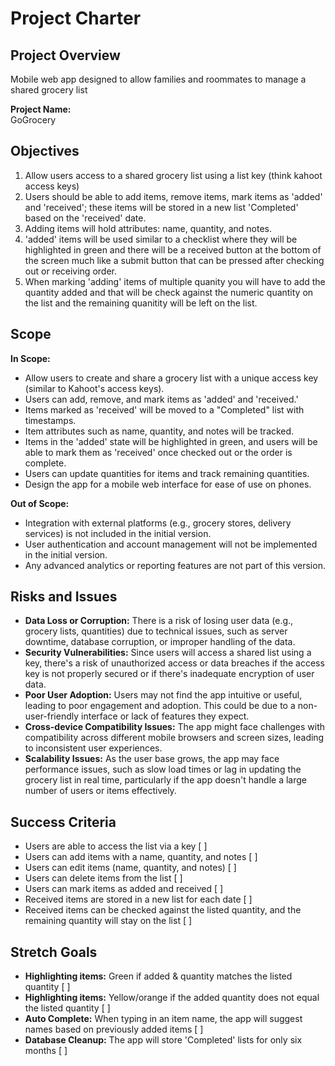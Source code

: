 # Project Charter

## Project Overview
Mobile web app designed to allow families and roommates to manage a shared grocery list

**Project Name:**  
GoGrocery


## Objectives

1. Allow users access to a shared grocery list using a list key (think kahoot access keys) 
2. Users should be able to add items, remove items, mark items as 'added' and 'received'; these items will be stored in a new list 'Completed' based on the 'received' date.
3. Adding items will hold attributes: name, quantity, and notes.
4. 'added' items will be used similar to a checklist where they will be highlighted in green and there will be a received button at the bottom of the screen much like a submit button that can be pressed after checking out or receiving order.
5. When marking 'adding' items of multiple quanity you will have to add the quantity added and that will be check against the numeric quantity on the list and the remaining quanitity will be left on the list. 

## Scope

**In Scope:**  
- Allow users to create and share a grocery list with a unique access key (similar to Kahoot's access keys).
- Users can add, remove, and mark items as 'added' and 'received.'
- Items marked as 'received' will be moved to a "Completed" list with timestamps.
- Item attributes such as name, quantity, and notes will be tracked.
- Items in the 'added' state will be highlighted in green, and users will be able to mark them as 'received' once checked out or the order is complete.
- Users can update quantities for items and track remaining quantities.
- Design the app for a mobile web interface for ease of use on phones.

**Out of Scope:**  
- Integration with external platforms (e.g., grocery stores, delivery services) is not included in the initial version.
- User authentication and account management will not be implemented in the initial version.
- Any advanced analytics or reporting features are not part of this version.

## Risks and Issues

- **Data Loss or Corruption:** There is a risk of losing user data (e.g., grocery lists, quantities) due to technical issues, such as server downtime, database corruption, or improper handling of the data.
- **Security Vulnerabilities:** Since users will access a shared list using a key, there's a risk of unauthorized access or data breaches if the access key is not properly secured or if there's inadequate encryption of user data.
- **Poor User Adoption:** Users may not find the app intuitive or useful, leading to poor engagement and adoption. This could be due to a non-user-friendly interface or lack of features they expect.
- **Cross-device Compatibility Issues:** The app might face challenges with compatibility across different mobile browsers and screen sizes, leading to inconsistent user experiences.
- **Scalability Issues:** As the user base grows, the app may face performance issues, such as slow load times or lag in updating the grocery list in real time, particularly if the app doesn't handle a large number of users or items effectively.

## Success Criteria

- Users are able to access the list via a key [ ]
- Users can add items with a name, quantity, and notes [ ]
- Users can edit items (name, quantity, and notes) [ ]
- Users can delete items from the list [ ]
- Users can mark items as added and received [ ]
- Received items are stored in a new list for each date [ ]
- Received items can be checked against the listed quantity, and the remaining quantity will stay on the list [ ]

## Stretch Goals
- **Highlighting items:** Green if added & quantity matches the listed quantity [ ]
- **Highlighting items:** Yellow/orange if the added quantity does not equal the listed quantity [ ]
- **Auto Complete:** When typing in an item name, the app will suggest names based on previously added items [ ]
- **Database Cleanup:** The app will store 'Completed' lists for only six months [ ]


